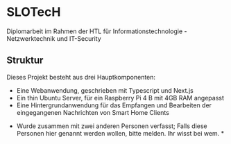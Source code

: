 # SLOTecH
Diplomarbeit im Rahmen der HTL für Informationstechnologie - Netzwerktechnik und IT-Security
## Struktur
Dieses Projekt besteht aus drei Hauptkomponenten:
- Eine Webanwendung, geschrieben mit Typescript und Next.js
- Ein thin Ubuntu Server, für ein Raspberry Pi 4 B mit 4GB RAM angepasst
- Eine Hintergrundanwendung für das Empfangen und Bearbeiten der eingegangenen Nachrichten von Smart Home Clients


* Wurde zusammen mit zwei anderen Personen verfasst; Falls diese Personen hier genannt werden wollen, bitte melden. Ihr wisst bei wem. *
